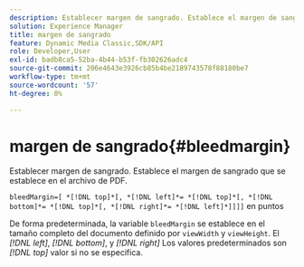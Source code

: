 ```yaml
---
description: Establecer margen de sangrado. Establece el margen de sangrado que se establece en el archivo de PDF.
solution: Experience Manager
title: margen de sangrado
feature: Dynamic Media Classic,SDK/API
role: Developer,User
exl-id: badb8ca5-52ba-4b44-b53f-fb302626adc4
source-git-commit: 206e4643e3926cb85b4be2189743578f88180be7
workflow-type: tm+mt
source-wordcount: '57'
ht-degree: 0%

---
```


# margen de sangrado{#bleedmargin}

Establecer margen de sangrado. Establece el margen de sangrado que se establece en el archivo de PDF.

`bleedMargin=[ *[!DNL top]*[, *[!DNL left]*= *[!DNL top]*[, *[!DNL bottom]*= *[!DNL top]*[, *[!DNL right]*= *[!DNL left]*]]]]` en puntos

De forma predeterminada, la variable `bleedMargin` se establece en el tamaño completo del documento definido por `viewWidth` y `viewHeight`. El *[!DNL left]*, *[!DNL bottom]*, y *[!DNL right]* Los valores predeterminados son *[!DNL top]* valor si no se especifica.
